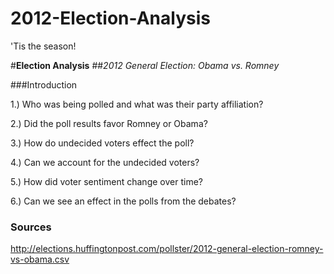 # 2012-Election-Analysis
'Tis the season!

#**Election Analysis**
##*2012 General Election: Obama vs. Romney*

###Introduction


1.) Who was being polled and what was their party affiliation?

2.) Did the poll results favor Romney or Obama?

3.) How do undecided voters effect the poll?

4.) Can we account for the undecided voters?

5.) How did voter sentiment change over time?

6.) Can we see an effect in the polls from the debates?


### Sources
http://elections.huffingtonpost.com/pollster/2012-general-election-romney-vs-obama.csv

